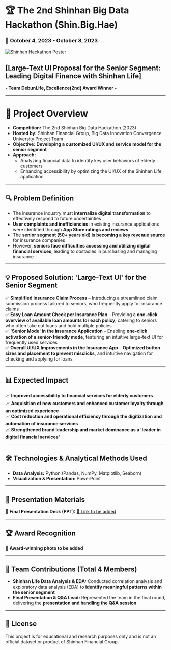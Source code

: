 # 🏆 The 2nd Shinhan Big Data Hackathon (Shin.Big.Hae)  
### 📅 October 4, 2023 - October 8, 2023  

![Shinhan Hackathon Poster](assets/hackathon_poster.jpg)


## **[Large-Text UI Proposal for the Senior Segment: Leading Digital Finance with Shinhan Life]**  
**- Team DebunLife, Excellence(2nd) Award Winner -**  

---

# 🎯 Project Overview  
- **Competition:** The 2nd Shinhan Big Data Hackathon (2023)  
- **Hosted by:** Shinhan Financial Group, Big Data Innovation Convergence University Project Team  
- **Objective:** **Developing a customized UI/UX and service model for the senior segment**  
- **Approach:**  
  - Analyzing financial data to identify key user behaviors of elderly customers  
  - Enhancing accessibility by optimizing the UI/UX of the Shinhan Life application  

---

## 🔍 Problem Definition  
- The insurance industry must **internalize digital transformation** to effectively respond to future uncertainties  
- **User complaints and inefficiencies** in existing insurance applications were identified through **App Store ratings and reviews**  
- The **senior segment (50+ years old) is becoming a key revenue source** for insurance companies  
- However, **seniors face difficulties accessing and utilizing digital financial services**, leading to obstacles in purchasing and managing insurance  

---

## 💡 Proposed Solution: 'Large-Text UI' for the Senior Segment  
✅ **Simplified Insurance Claim Process** – Introducing a streamlined claim submission process tailored to seniors, who frequently apply for insurance claims  
✅ **Easy Loan Amount Check per Insurance Plan** – Providing a **one-click overview of available loan amounts for each policy**, catering to seniors who often take out loans and hold multiple policies  
✅ **'Senior Mode' in the Insurance Application** – Enabling **one-click activation of a senior-friendly mode**, featuring an intuitive large-text UI for frequently used services  
✅ **Overall UI/UX Improvements in the Insurance App** – **Optimized button sizes and placement to prevent misclicks**, and intuitive navigation for checking and applying for loans  

---

## 📊 Expected Impact  
📈 **Improved accessibility to financial services for elderly customers**  
📈 **Acquisition of new customers and enhanced customer loyalty through an optimized experience**  
📈 **Cost reduction and operational efficiency through the digitization and automation of insurance services**  
📈 **Strengthened brand leadership and market dominance as a 'leader in digital financial services'**  

---

## 🛠 Technologies & Analytical Methods Used  
- **Data Analysis:** Python (Pandas, NumPy, Matplotlib, Seaborn)  
- **Visualization & Presentation:** PowerPoint  

---

## 🎤 Presentation Materials  
📎 **Final Presentation Deck (PPT):** [📎 Link to be added](#)  

---

## 🏆 Award Recognition  
📸 **Award-winning photo to be added**  

---

## 👥 Team Contributions (Total 4 Members)  
- **Shinhan Life Data Analysis & EDA:** Conducted correlation analysis and exploratory data analysis (EDA) to **identify meaningful patterns within the senior segment**  
- **Final Presentation & Q&A Lead:** Represented the team in the final round, delivering the **presentation and handling the Q&A session**  

---

## 📜 License  
This project is for educational and research purposes only and is not an official dataset or product of Shinhan Financial Group.  
